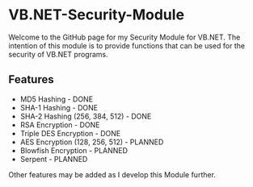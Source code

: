 # VB.NET-Security-Module
Welcome to the GitHub page for my Security Module for VB.NET. The intention of this module is to provide functions that can be used for the security of VB.NET programs.

## Features

- MD5 Hashing - DONE
- SHA-1 Hashing - DONE
- SHA-2 Hashing (256, 384, 512) - DONE
- RSA Encryption - DONE
- Triple DES Encryption - DONE
- AES Encryption (128, 256, 512) - PLANNED
- Blowfish Encryption - PLANNED
- Serpent - PLANNED



Other features may be added as I develop this Module further.
